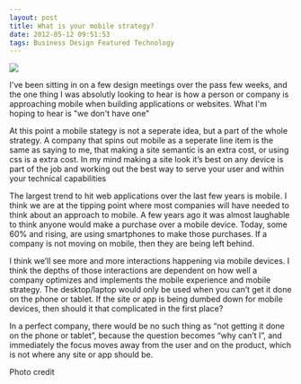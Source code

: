 ```yaml
---
layout: post
title: What is your mobile strategy?
date: 2012-05-12 09:51:53
tags: Business Design Featured Technology
---
```


<img src="{{ site.url }}/assets/mobile-image.jpg" class="img-responsive" />

I've been sitting in on a few design meetings over the pass few weeks, and the one thing I was absolutly looking to hear is how a person or company is approaching mobile when building applications or websites. What I'm hoping to hear is "we don't have one"

At this point a mobile stategy is not a seperate idea, but a part of the whole strategy. A company that spins out mobile as a seperate line item is the same as saying to me, that making a site semantic is an extra cost, or using css is a extra cost. In my mind making a site look it’s best on any device is part of the job and working out the best way to serve your user and within your technical capabilities

<!--more-->

The largest trend to hit web applications over the last few years is mobile. I think we are at the tipping point where most companies will have needed to think about an approach to mobile. A few years ago it was almost laughable to think anyone would make a purchase over a mobile device. Today, some 60% and rising, are using smartphones to make those purchases. If a company is not moving on mobile, then they are being left behind.

I think we’ll see more and more interactions happening via mobile devices. I think the depths of those interactions are dependent on how well a company optimizes and implements the mobile experience and mobile strategy. The desktop/laptop would only be used when you can’t get it done on the phone or tablet. If the site or app is being dumbed down for mobile devices, then should it that complicated in the first place?

In a perfect company, there would be no such thing as “not getting it done on the phone or tablet”, because the question becomes “why can’t I”, and immediately the focus moves away from the user and on the product, which is not where any site or app should be.

Photo credit